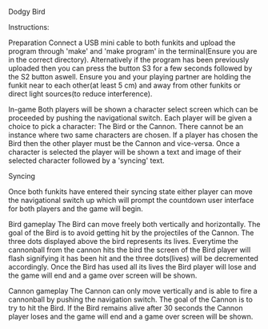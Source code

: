 Dodgy Bird

Instructions:

Preparation
Connect a USB mini cable to both funkits and upload the program through 'make' and 'make program' in the terminal(Ensure you are in the correct directory).
Alternatively if the program has been previously uploaded then you can press the button S3 for a few seconds followed by the S2 button aswell.
Ensure you and your playing partner are holding the funkit near to each other(at least 5 cm) and away from other funkits or direct light sources(to reduce interference).

In-game
Both players will be shown a character select screen which can be proceeded by pushing the navigational switch.
Each player will be given a choice to pick a character: The Bird or the Cannon.
There cannot be an instance where two same characters are chosen. If a player has chosen the Bird then the other player must be the Cannon and vice-versa.
Once a character is selected the player will be shown a text and image of their selected character followed by a 'syncing' text.

Syncing

Once both funkits have entered their syncing state either player can move the navigational switch up which will prompt the countdown user interface for both players and the game will begin.


Bird gameplay
The Bird can move freely both vertically and horizontally.
The goal of the Bird is to avoid getting hit by the projectiles of the Cannon.
The three dots displayed above the bird represents its lives.
Everytime the cannonball from the cannon hits the bird the screen of the Bird player will flash signifying it has been hit and the three dots(lives) will be decremented accordingly.
Once the Bird has used all its lives the Bird player will lose and the game will end and a game over screen will be shown.



Cannon gameplay 
The Cannon can only move vertically and is able to fire a cannonball by pushing the navigation switch.
The goal of the Cannon is to try to hit the Bird.
If the Bird remains alive after 30 seconds the Cannon player loses and the game will end and a game over screen will be shown.
